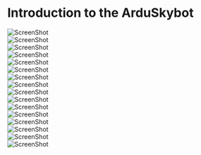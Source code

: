Introduction to the ArduSkybot  
=====  

![ScreenShot](https://github.com/carlosgs/ArduSkybot/raw/master/Documentation/jpg/p1-001.jpg)  
![ScreenShot](https://github.com/carlosgs/ArduSkybot/raw/master/Documentation/jpg/p1-002.jpg)  
![ScreenShot](https://github.com/carlosgs/ArduSkybot/raw/master/Documentation/jpg/p1-003.jpg)  
![ScreenShot](https://github.com/carlosgs/ArduSkybot/raw/master/Documentation/jpg/p1-004.jpg)  
![ScreenShot](https://github.com/carlosgs/ArduSkybot/raw/master/Documentation/jpg/p1-005.jpg)  
![ScreenShot](https://github.com/carlosgs/ArduSkybot/raw/master/Documentation/jpg/p1-006.jpg)  
![ScreenShot](https://github.com/carlosgs/ArduSkybot/raw/master/Documentation/jpg/p1-007.jpg)  
![ScreenShot](https://github.com/carlosgs/ArduSkybot/raw/master/Documentation/jpg/p1-008.jpg)  
![ScreenShot](https://github.com/carlosgs/ArduSkybot/raw/master/Documentation/jpg/p1-009.jpg)  
![ScreenShot](https://github.com/carlosgs/ArduSkybot/raw/master/Documentation/jpg/p1-010.jpg)  
![ScreenShot](https://github.com/carlosgs/ArduSkybot/raw/master/Documentation/jpg/p1-011.jpg)  
![ScreenShot](https://github.com/carlosgs/ArduSkybot/raw/master/Documentation/jpg/p1-012.jpg)  
![ScreenShot](https://github.com/carlosgs/ArduSkybot/raw/master/Documentation/jpg/p1-013.jpg)  
![ScreenShot](https://github.com/carlosgs/ArduSkybot/raw/master/Documentation/jpg/p1-014.jpg)  
![ScreenShot](https://github.com/carlosgs/ArduSkybot/raw/master/Documentation/jpg/p1-015.jpg)  
![ScreenShot](https://github.com/carlosgs/ArduSkybot/raw/master/Documentation/jpg/p1-016.jpg)  

